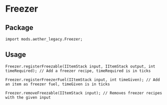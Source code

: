 # Freezer

## Package

```zenscript
import mods.aether_legacy.Freezer;
```
## Usage

```zenscript
Freezer.registerFreezable(IItemStack input, IItemStack output, int timeRequired); // Add a freezer recipe, timeRequired is in ticks

Freezer.registerFreezerFuel(IItemStack input, int timeGiven); // Add an item as freezer fuel, timeGiven is in ticks

Freezer.removeFreezable(IItemStack input); // Removes freezer recipes with the given input
```
